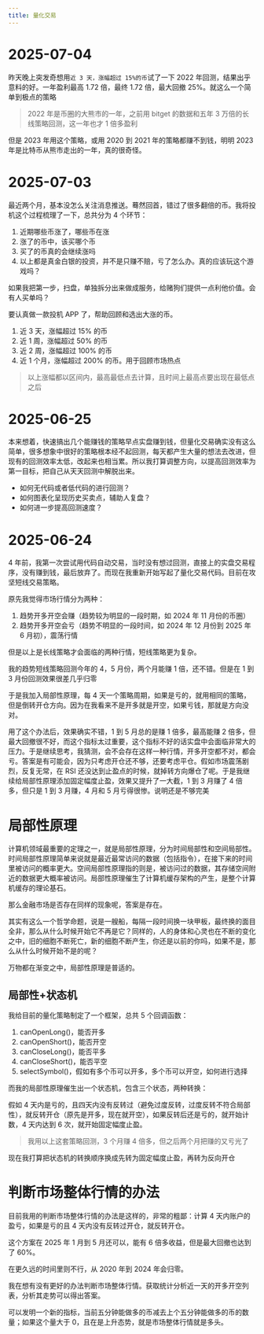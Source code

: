 ```yaml
---
title: 量化交易
---
```


# 2025-07-04

昨天晚上突发奇想用`近 3 天，涨幅超过 15%的币`试了一下 2022 年回测，结果出乎意料的好。一年盈利最高 1.72 倍，最终 1.72 倍，最大回撤 25%。就这么一个简单到极点的策略

> 2022 年是币圈的大熊市的一年，之前用 bitget 的数据和五年 3 万倍的长线策略回测，这一年也才 1 倍多盈利

但是 2023 年用这个策略，或用 2020 到 2021 年的策略都赚不到钱，明明 2023 年是比特币从熊市走出的一年，真的很奇怪。

# 2025-07-03

最近两个月，基本没怎么关注消息推送。蓦然回首，错过了很多翻倍的币。我将投机这个过程梳理了一下，总共分为 4 个环节：

1. 近期哪些币涨了，哪些币在涨
2. 涨了的币中，该买哪个币
3. 买了的币真的会继续涨吗
4. 以上都是真金白银的投资，并不是只赚不赔，亏了怎么办。真的应该玩这个游戏吗？

如果我把第一步，扫盘，单独拆分出来做成服务，给赌狗们提供一点利他价值。会有人买单吗？

要认真做一款投机 APP 了，帮助回顾和选出大涨的币。

1. 近 3 天，涨幅超过 15% 的币
2. 近 1 周，涨幅超过 50% 的币
3. 近 2 周，涨幅超过 100% 的币
4. 近 1 个月，涨幅超过 200% 的币。用于回顾市场热点

> 以上涨幅都以区间内，最高最低点去计算，且时间上最高点要出现在最低点之后

# 2025-06-25

本来想着，快速搞出几个能赚钱的策略早点实盘赚到钱，但量化交易确实没有这么简单，很多想象中很好的策略根本经不起回测，每天都产生大量的想法去改进，但现有的回测效率太低，改起来也相当累。所以我打算调整方向，以提高回测效率为第一目标，把自己从天天回测中解脱出来。

- 如何无代码或者低代码的进行回测？
- 如何图表化呈现历史买卖点，辅助人复盘？
- 如何进一步提高回测速度？

# 2025-06-24

4 年前，我第一次尝试用代码自动交易，当时没有想过回测，直接上的实盘交易程序，没有赚到钱，最后放弃了。而现在我重新开始写起了量化交易代码。目前在攻坚短线交易策略。

原先我觉得市场行情分为两种：

1. 趋势开多开空会赚（趋势较为明显的一段时期，如 2024 年 11 月份的币圈）
2. 趋势开多开空会亏（趋势不明显的一段时间，如 2024 年 12 月份到 2025 年 6 月初），震荡行情

但是以上是长线策略才会面临的两种行情，短线策略更为复杂。

<!-- more -->

我的趋势短线策略回测今年的 4，5 月份，两个月能赚 1 倍，还不错。但是在 1 到 3 月份回测效果很差几乎归零

于是我加入局部性原理，每 4 天一个策略周期，如果是亏的，就用相同的策略，但是倒转开仓方向。因为在我看来不是开多就是开空，如果亏钱，那就是方向没对。

用了这个办法后，效果确实不错，1 到 5 月总的是赚 1 倍多，最高能赚 2 倍多，但最大回撤很不好，而这个指标太过重要，这个指标不好的话实盘中会面临非常大的压力。于是继续思考，我猜测，会不会存在这样一种行情，开多开空都不对，都会亏。答案是有可能会，因为只考虑开仓还不够，还要考虑平仓。假如市场震荡剧烈，反复无常，在 RSI 还没达到止盈点的时候，就掉转方向爆仓了呢。于是我继续给局部性原理添加固定幅度止盈，效果又提升了一大截，1 到 3 月赚了 4 倍多，但只是 1 到 3 月赚，4 月和 5 月亏得很惨。说明还是不够完美

# 局部性原理

计算机领域最重要的定理之一，就是局部性原理，分为时间局部性和空间局部性。时间局部性原理简单来说就是最近最常访问的数据（包括指令），在接下来的时间里被访问的概率更大。空间局部性原理指的则是，被访问过的数据，其存储空间附近的数据更大概率被访问。局部性原理催生了计算机缓存架构的产生，是整个计算机缓存的理论基石。

那么金融市场是否存在同样的现象呢，答案是存在。

其实有这么一个哲学命题，说是一艘船，每隔一段时间换一块甲板，最终换的面目全非，那么从什么时候开始它不再是它？同样的，人的身体和心灵也在不断的变化之中，旧的细胞不断死亡，新的细胞不断产生，你还是以前的你吗，如果不是，那么从什么时候开始不是的呢？

万物都在渐变之中，局部性原理是普适的。

## 局部性+状态机

我给目前的量化策略制定了一个框架，总共 5 个回调函数：

1. canOpenLong()，能否开多
2. canOpenShort()，能否开空
3. canCloseLong()，能否平多
4. canCloseShort()，能否平空
5. selectSymbol()，假如有多个币可以开多，多个币可以开空，如何进行选择

而我的局部性原理催生出一个状态机，包含三个状态，两种转换：

假如 4 天内是亏的，且四天内没有反转过（避免过度反转，过度反转不符合局部性），就反转开仓（原先是开多，现在就开空），如果反转后还是亏的，就开始计数，4 天内达到 6 次，就开始固定幅度止盈。

> 我用以上这套策略回测，3 个月赚 4 倍多，但之后两个月把赚的又亏光了

现在我打算把状态机的转换顺序换成先转为固定幅度止盈，再转为反向开仓

# 判断市场整体行情的办法

目前我用的判断市场整体行情的办法是这样的，非常的粗鄙：计算 4 天内账户的盈亏，如果是亏的且 4 天内没有反转过开仓，就反转开仓。

这个方案在 2025 年 1 月到 5 月还可以，能有 6 倍多收益，但是最大回撤也达到了 60%。

在更久远的时间里则不行，从 2020 年到 2024 年会归零。

我在想有没有更好的办法判断市场整体行情。获取统计分析近一天的开多开空列表，分析其走势可以得出答案。

可以发明一个新的指标，当前五分钟能做多的币减去上个五分钟能做多的币的数量；如果这个量大于 0，且在是上升态势，就是市场整体行情就是多头。
